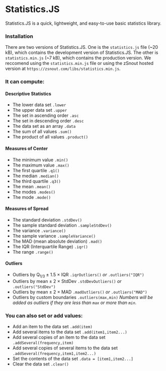 # Statistics.JS

Statistics.JS is a quick, lightweight, and easy-to-use basic statistics library.

### Installation

There are two versions of Statistics.JS. One is the `statistics.js` file (~20 kB), which contains the development version of Statistics.JS. The other is `statistics.min.js` (~7 kB), which contains the production version. We reccomend using the `statistics.min.js` file or using the zSnout hosted version at `https://zsnout.com/libs/statistics.min.js`.

### It can compute:

#### Descriptive Statistics

 - The lower data set `.lower`
 - The upper data set `.upper`
 - The set in ascending order `.asc`
 - The set in descending order `.desc`
 - The data set as an array `.data`
 - The sum of all values `.sum()`
 - The product of all values `.product()`

#### Measures of Center

 - The minimum value `.min()`
 - The maximum value `.max()`
 - The first quartile `.q1()`
 - The median `.median()`
 - The third quartile `.q3()`
 - The mean `.mean()`
 - The modes `.modes()`
 - The mode `.mode()`

#### Measures of Spread

 - The standard deviation `.stdDev()`
 - The sample standard deviation `.sampleStdDev()`
 - The variance `.variance()`
 - The sample variance `.sampleVariance()`
 - The MAD (mean absolute deviation) `.mad()`
 - The IQR (Interquartile Range) `.iqr()`
 - The range `.range()`

#### Outliers

 - Outliers by Q<sub>1/3</sub> ± 1.5 × IQR `.iqrOutliers()` *or* `.outliers("IQR")`
 - Outliers by mean ± 2 × StdDev `.stdDevOutliers()` *or* `.outliers("StdDev")`
 - Outliers by mean ± 2 × MAD `.madOutliers()` *or* `.outliers("MAD")`
 - Outliers by custom boundaries `.outliers(max,min)` *Numbers will be added as outliers if they are less than `max` or more than `min`.*

### You can also set or add values:

 - Add an item to the data set `.add(item)`
 - Add several items to the data set `.add(item1,item2...)`
 - Add several copies of an item to the data set `.addSeveral(frequency,item)`
 - Add several copies of several items to the data set `.addSeveral(frequency,item1,item2...)`
 - Set the contents of the data set `.data = [item1,item2...]`
 - Clear the data set `.clear()`
